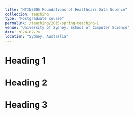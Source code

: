 ```yaml
---
title: "HTIN5006 Foundations of Healthcare Data Science"
collection: teaching
type: "Postgraduate course"
permalink: /teaching/2015-spring-teaching-1
venue: "University of Sydney, School of Computer Science"
date: 2024-02-24
location: "Sydney, Australia"
---
```


<!-- This is a description of a teaching experience. You can use markdown like any other post. -->

Heading 1
======

Heading 2
======

Heading 3
======
